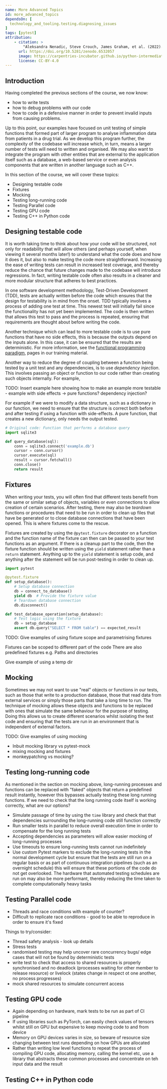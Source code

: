 ```yaml
---
name: More Advanced Topics
id: more_advanced_topics
dependsOn: [
  technology_and_tooling.testing.diagnosing_issues
]
tags: [pytest]
attribution: 
    - citation: >
        "Aleksandra Nenadic, Steve Crouch, James Graham, et al. (2022). carpentries-incubator/python-intermediate-development: beta (beta). Zenodo. https://doi.org/10.5281/zenodo.6532057"
      url: https://doi.org/10.5281/zenodo.6532057
      image: https://carpentries-incubator.github.io/python-intermediate-development/assets/img/incubator-logo-blue.svg
      license: CC-BY-4.0
---
```


## Introduction

Having completed the previous sections of the course, we now know:
- how to write tests
- how to debug problems with our code 
- how to code in a defensive manner in order to prevent invalid inputs from causing problems.

Up to this point, our examples have focused on unit testing of simple functions that formed part of larger program to analyse inflammation data from patients in a drug trial. As we develop this program further, the complexity of the codebase will increase which, in turn, means a larger number of tests will need to written and organised.  We may also want to integrate the program with other entities that are external to the application itself such as a database, a web-based service or even analysis components that are written in another language such as C++.

In this section of the course, we will cover these topics:

- Designing testable code
- Fixtures
- Mocking
- Testing long-running code
- Testing Parallel code
- Testing GPU code
- Testing C++ in Python code

## Designing testable code

It is worth taking time to think about how your code will be structured, not only for readability that will allow others (and perhaps yourself, when viewing it several months later!) to understand what the code does and how it does it, but also to make testing the code more straightforward. Increasing the ease of writing tests can result in increased test coverage, and thereby reduce the chance that future changes made to the codebase will introduce regressions. In fact, writing testable code often also results in a cleaner and more modular structure that adheres to best practices.

In one software development methodology, Test-Driven Development (TDD), tests are actually written before the code which ensures that the design for testability is in mind from the onset. TDD typically involves a process of adding one test at time. This newest test will initially fail since the functionality has not yet been implemented. The code is then written that allows this test to pass and the process is repeated, ensuring that requirements are thought about before writing the code.   

Another technique which can lead to more testable code is to use pure functions that have no side effects, this is because the outputs depend on the inputs alone. In this case, it can be ensured that the results are deterministic. For more information, see the [functional programming paradigm](https://train.oxrse.uk/material/HPCu/software_architecture_and_design/functional), pages in our training material.

Another way to reduce the degree of coupling between a function being tested by a unit test and any dependencies, is to use *dependency injection*. This involves passing an object or function to our code rather than creating such objects internally. For example, 

TODO: Insert example here showing how to make an example more testable - example with side effects -> pure functions? dependency injection?

For example if we were to modify a data structure, such as a dictionary in our function, we need to ensure that the structure is correct both before and after testing if using a function with side-effects. A pure function, that creates a new dictionary, only needs the output tested.

~~~python
# Original code: Function that performs a database query
import sqlite3

def query_database(sql):
    conn = sqlite3.connect('example.db')
    cursor = conn.cursor()
    cursor.execute(sql)
    result = cursor.fetchall()
    conn.close()
    return result

~~~


## Fixtures

When writing your tests, you will often find that different tests benefit from the same or similar setup of objects, variables or even connections to allow creation of certain scenarios. After testing, there may also be *teardown* functions or procedures that need to be run in order to clean up files that have be generated or to close database connections that have been opened. This is where fixtures come to the rescue. 

Fixtures are created by using the `@pytest.fixture` decorator on a function and the function name of the fixture can then can be passed to your test functions as an argument. If there is a cleanup part to the code, then the fixture function should be written using the `yield` statement rather than a `return` statement. Anything up to the `yield` statement is setup code, and anything after the statement will be run post-testing in order to clean up.

~~~python
import pytest

@pytest.fixture
def setup_database():
    # Setup database connection
    db = connect_to_database()
    yield db  # Provide the fixture value
    # Teardown database connection
    db.disconnect()

def test_database_operation(setup_database):
    # Test logic using the fixture
    db = setup_database
    assert db.query("SELECT * FROM table") == expected_result
~~~

TODO: Give examples of using fixture scope and parametrising fixtures

Fixtures can be scoped to different part of the code
There are also predefined fixtures e.g. Paths and directories

Give example of using a temp dir

## Mocking

Sometimes we may not want to use "real" objects or functions in our tests, such as those that write to a production database, those that read data from external services or simply those parts that take a long time to run. The technique of mocking allows these objects and functions to be replaced with ones that simulate the same behaviour for the purpose of testing. Doing this allows us to create different scenarios whilst isolating the test code and ensuring that the tests are run in an environment that is independent of external factors. 

TODO: Give examples of using mocking
- Inbuit mocking library vs pytest-mock
- mixing mocking and fixtures
- monkeypatching vs mocking?


## Testing long-running code

As mentioned in the section on mocking above, long-running processes and functions can be replaced with "faked" objects that return a predefined result instantly, however this bypasses actually testing these long running functions. If we need to check that the long running code itself is working correctly, what are our options?

- Simulate passage of time by using the `time` library and check that that dependencies surrounding the long-running code still function correctly
- Run smaller tests in parallel to reduce overall execution time in order to compensate for the long running tests
- Accepting dependencies as parameters will allow easier mocking of long-running processes
- Use timeouts to ensure long-running tests cannot run indefinitely
- Use custom Pytest markers to exclude the long-running tests in the normal development cycle but ensure that the tests are still run on a regular basis or as part of continuous integration pipelines (such as an overnight schedule) this will ensure that these portions of the code do not get overlooked. The hardware that automated testing schedules are run on may also be more performant, thereby reducing the time taken to complete computationally heavy tasks

## Testing Parallel code

- Threads and race conditions with example of counter?
- Difficult to replicate race conditions - good to be able to reproduce in order to ensure it's fixed

Things to try/consider:
- Thread safety analysis - look up details
- Stress tests
- randomised testing may help uncover rare concurrency bugs/ edge cases that will not be found by deterministic tests
- write test to check that access to shared resources is properly synchronised and no deadlock (processes waiting for other member to release resource) or livelock (states change in respect ot one another, no process progresses)
- mock shared resources to simulate concurrent access



## Testing GPU code

- Again depending on hardware, mark tests to be run as part of CI pipeline
- If using libraries such as PyTorch, can easily check values of tensors whilst still on GPU but expensive to keep moving code to and from device
- Memory on GPU devices varies in size, so beware of resource size changing between test runs depending on how GPUs are allocated
- Rather than writing low level functions to repeat the process of compiling GPU code, allocating memory, calling the kernel etc, use a library that abstracts these common processes and concentrate on teh input data and the result


## Testing C++ in Python code
